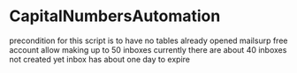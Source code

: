# CapitalNumbersAutomation
precondition for this script is to have no tables already opened
mailsurp free account allow making up to 50 inboxes
currently there are about 40 inboxes not created yet
inbox has about one day to expire